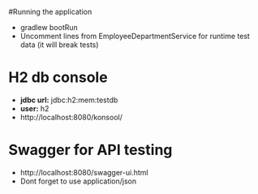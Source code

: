 #Running the application
* gradlew bootRun
* Uncomment lines from EmployeeDepartmentService for runtime test data (it will break tests)


# H2 db console
* **jdbc url:** jdbc:h2:mem:testdb
* **user:** h2
* http://localhost:8080/konsool/

# Swagger for API testing
* http://localhost:8080/swagger-ui.html
* Dont forget to use application/json
